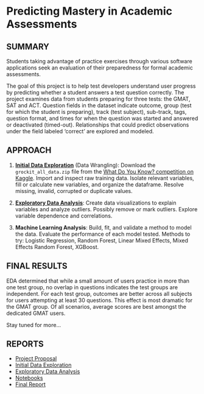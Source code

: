 # Predicting Mastery in Academic Assessments


## SUMMARY
Students taking advantage of practice exercises through various software applications seek an evaluation of their preparedness for formal academic assessments.

The goal of this project is to help test developers understand user progress by predicting whether a student answers a test question correctly. The project examines data from students preparing for three tests: the GMAT, SAT and ACT. Question fields in the dataset indicate outcome, group (test for which the student is preparing), track (test subject), sub-track, tags, question format, and times for when the question was started and answered or deactivated (timed-out). Relationships that could predict observations under the field labeled ‘correct’ are explored and modeled.

## APPROACH
1. [**Initial Data Exploration**](http://nbviewer.jupyter.org/github/humburgc/academic_mastery_study/blob/master/notebooks/initial_data_exploration.ipynb?flush_cache=true) (Data Wrangling): Download the `grockit_all_data.zip` file from the [What Do You Know? competition on Kaggle](https://www.kaggle.com/c/WhatDoYouKnow/data). Import and inspect raw training data. Isolate relevant variables, fill or calculate new variables, and organize the dataframe. Resolve missing, invalid, corrupted or duplicate values.

2. [**Exploratory Data Analysis**](http://nbviewer.jupyter.org/github/humburgc/academic_mastery_study/blob/master/notebooks/exploratory_data_analysis.ipynb?flush_cache=true): Create data visualizations to explain variables and analyze outliers. Possibly remove or mark outliers. Explore variable dependence and correlations. 

3. **Machine Learning Analysis**: Build, fit, and validate a method to model the data. Evaluate the performance of each model tested. Methods to try: Logistic Regression, Random Forest, Linear Mixed Effects, Mixed Effects Random Forest, XGBoost.


## FINAL RESULTS
EDA determined that while a small amount of users practice in more than one test group, no overlap in questions indicates the test groups are independent. For each test group, outcomes are better across all subjects for users attempting at least 30 questions. This effect is most dramatic for the GMAT group. Of all scenarios, average scores are best amongst the dedicated GMAT users.

Stay tuned for more...

## REPORTS
* [Project Proposal](/reports/project_proposal.pdf)
* [Initial Data Exploration](/reports/initial_data_exploration.pdf)
* [Exploratory Data Analysis](/reports/exploratory_data_analysis.pdf)
* [Notebooks](/notebooks)
* [Final Report](/reports/final_report.pdf)
